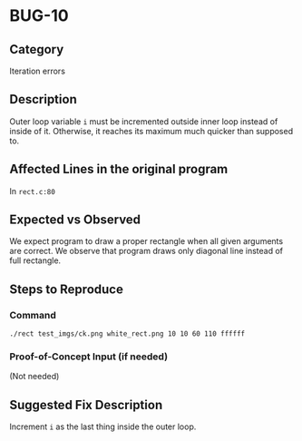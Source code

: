 # BUG-10
## Category
Iteration errors

## Description

Outer loop variable `i` must be incremented outside inner loop instead of inside of it. Otherwise, it reaches its maximum much quicker than supposed to.

## Affected Lines in the original program
In `rect.c:80`

## Expected vs Observed
We expect program to draw a proper rectangle when all given arguments are correct. We observe that program draws only diagonal line instead of full rectangle.

## Steps to Reproduce

### Command

```
./rect test_imgs/ck.png white_rect.png 10 10 60 110 ffffff
```
### Proof-of-Concept Input (if needed)
(Not needed)

## Suggested Fix Description
Increment `i` as the last thing inside the outer loop. 
